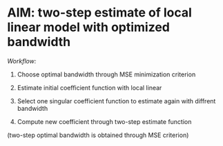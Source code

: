 # AIM: two-step estimate of local linear model with optimized bandwidth

*Workflow:*

  1) Choose optimal bandwidth through MSE minimization criterion

  2) Estimate initial coefficient function with local linear 
  
  3) Select one singular coefficient function to estimate again with diffrent bandwidth
  
  4) Compute new coefficient through two-step estimate function
  
  (two-step optimal bandwidth is obtained through MSE criterion)
